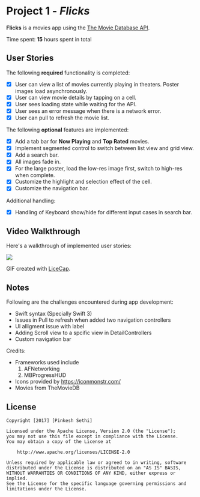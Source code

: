 # Project 1 - *Flicks*

**Flicks** is a movies app using the [The Movie Database API](http://docs.themoviedb.apiary.io/#).

Time spent: **15** hours spent in total

## User Stories

The following **required** functionality is completed:

- [x] User can view a list of movies currently playing in theaters. Poster images load asynchronously.
- [x] User can view movie details by tapping on a cell.
- [x] User sees loading state while waiting for the API.
- [x] User sees an error message when there is a network error.
- [x] User can pull to refresh the movie list.

The following **optional** features are implemented:

- [x] Add a tab bar for **Now Playing** and **Top Rated** movies.
- [x] Implement segmented control to switch between list view and grid view.
- [x] Add a search bar.
- [x] All images fade in.
- [x] For the large poster, load the low-res image first, switch to high-res when complete.
- [x] Customize the highlight and selection effect of the cell.
- [x] Customize the navigation bar.

Additional handling:
- [x] Handling of Keyboard show/hide for different input cases in search bar. 

## Video Walkthrough

Here's a walkthrough of implemented user stories:

![](gif/FlicksDemo.gif)

GIF created with [LiceCap](http://www.cockos.com/licecap/).


## Notes

Following are the challenges encountered during app development:
- Swift syntax (Specially Swift 3)
- Issues in Pull to refresh when added two navigation controllers
- UI alligment issue with label 
- Adding Scroll view to a spcific view in DetailControllers
- Custom navigation bar

Credits: 

- Frameworks used include
    1. AFNetworking
    2. MBProgressHUD
- Icons provided by https://iconmonstr.com/
- Movies from TheMovieDB
  
## License

    Copyright [2017] [Pinkesh Sethi]

    Licensed under the Apache License, Version 2.0 (the "License");
    you may not use this file except in compliance with the License.
    You may obtain a copy of the License at

        http://www.apache.org/licenses/LICENSE-2.0

    Unless required by applicable law or agreed to in writing, software
    distributed under the License is distributed on an "AS IS" BASIS,
    WITHOUT WARRANTIES OR CONDITIONS OF ANY KIND, either express or implied.
    See the License for the specific language governing permissions and
    limitations under the License.
